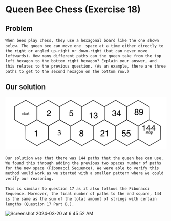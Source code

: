 
# Queen Bee Chess (Exercise 18)

## Problem 

    When bees play chess, they use a hexagonal board like the one shown below. The queen bee can move one  space at a time either directly to the right or angled up-right or down-right (but can never move leftwards). How many different paths can the queen take from the top left hexagon to the bottom right hexagon? Explain your answer, and this relates to the previous question. (As an example, there are three paths to get to the second hexagon on the bottom row.)

## Our solution

<img src = "../resources/BEECALC.png"> </img>

    Our solution was that there was 144 paths that the queen bee can use. We found this through adding the previous two spaces number of paths for the new space (Fibonacci Sequence). We were able to verify this method would work as we started with a smaller pattern where we could verify our reasoning. 
    
    This is similar to question 17 as it also follows the Fibonacci Sequence. Moreover, the final number of paths to the end square, 144 is the same as the sum of the total amount of strings with certain lengths (Question 17 Part B.).

<img width="654" alt="Screenshot 2024-03-20 at 6 45 52 AM" src="https://github.com/johan-franco/csc208/assets/114693176/e67ffe3e-4392-48f4-b6ce-8401b1545fa8">
